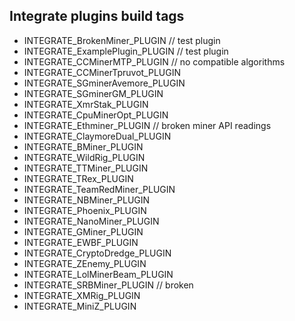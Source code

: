 ﻿## Integrate plugins build tags
  - INTEGRATE_BrokenMiner_PLUGIN // test plugin
  - INTEGRATE_ExamplePlugin_PLUGIN // test plugin
  - INTEGRATE_CCMinerMTP_PLUGIN  // no compatible algorithms
  - INTEGRATE_CCMinerTpruvot_PLUGIN
  - INTEGRATE_SGminerAvemore_PLUGIN
  - INTEGRATE_SGminerGM_PLUGIN
  - INTEGRATE_XmrStak_PLUGIN
  - INTEGRATE_CpuMinerOpt_PLUGIN
  - INTEGRATE_Ethminer_PLUGIN // broken miner API readings 
  - INTEGRATE_ClaymoreDual_PLUGIN
  - INTEGRATE_BMiner_PLUGIN
  - INTEGRATE_WildRig_PLUGIN
  - INTEGRATE_TTMiner_PLUGIN
  - INTEGRATE_TRex_PLUGIN
  - INTEGRATE_TeamRedMiner_PLUGIN
  - INTEGRATE_NBMiner_PLUGIN
  - INTEGRATE_Phoenix_PLUGIN
  - INTEGRATE_NanoMiner_PLUGIN
  - INTEGRATE_GMiner_PLUGIN
  - INTEGRATE_EWBF_PLUGIN
  - INTEGRATE_CryptoDredge_PLUGIN
  - INTEGRATE_ZEnemy_PLUGIN
  - INTEGRATE_LolMinerBeam_PLUGIN
  - INTEGRATE_SRBMiner_PLUGIN // broken
  - INTEGRATE_XMRig_PLUGIN
  - INTEGRATE_MiniZ_PLUGIN
